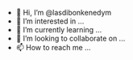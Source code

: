 - 👋 Hi, I’m @lasdibonkenedym
- 👀 I’m interested in ...
- 🌱 I’m currently learning ...
- 💞️ I’m looking to collaborate on ...
- 📫 How to reach me ...

<!---
lasdibonkenedym/lasdibonkenedym is a ✨ special ✨ repository because its `README.md` (this file) appears on your GitHub profile.
You can click the Preview link to take a look at your changes.
--->

